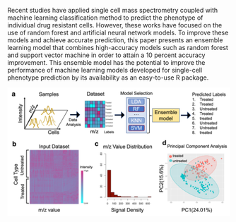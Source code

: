 Recent studies have applied single cell mass spectrometry coupled with machine learning classification method to predict the phenotype of individual drug resistant cells. However, these works have focused on the use of random forest and artificial neural network models. To improve these models and achieve accurate prediction, this paper presents an ensemble learning model that combines high-accuracy models such as random forest and support vector machine in order to attain a 10 percent accuracy improvement. This ensemble model has the potential to improve the performance of machine learning models developed for single-cell phenotype prediction by its availability as an easy-to-use R package.

![](Figures/Fig1.png)
